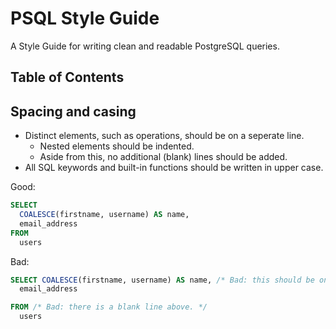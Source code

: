 PSQL Style Guide
================

A Style Guide for writing clean and readable PostgreSQL queries.

## Table of Contents

## Spacing and casing
* Distinct elements, such as operations, should be on a seperate line.
  * Nested elements should be indented.
  * Aside from this, no additional (blank) lines should be added.
* All SQL keywords and built-in functions should be written in upper case.


Good:

```SQL
SELECT
  COALESCE(firstname, username) AS name,
  email_address
FROM
  users
```

Bad:

```SQL
SELECT COALESCE(firstname, username) AS name, /* Bad: this should be on a seperate line. */
  email_address

FROM /* Bad: there is a blank line above. */
  users
```
